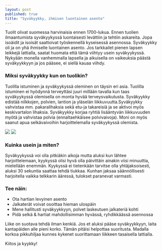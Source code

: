 ```yaml
---
layout: post
published: true
title: "Syväkyykky, ihmisen luontainen asento"
---
```



Tuolit olivat suomessa harvinaisia ennen 1700-lukua. Ennen tuolien ilmaantumista syväkyykyssä luontaisesti levättiin ja tehtiin askareita. Jopa isoäidit ja isoisät saattoivat työskennellä kyseisessä asennossa.  Syväkyykky oli ja on yhä ihmiselle luontainen asento. Jos tarkkailet pienen lapsen leikkejä lattialla, saatat huomata että tämä viihtyy usein syväkyykyssä. Nykyään monella vanhemmalla lapsella ja aikuisella on vaikeuksia päästä syväkyykkyyn ja jos pääsee, ei siellä kauaa viihdy. 


### Miksi syväkyykky kun on tuolikin?

Tuolilla istuminen ja syväkyykyssä oleminen on täysin eri asia. Tuolilla istuminen ei hyödynnä terveyttäsi juuri millään tavalla kun taas syväkyykyssä olemisella on monta hyvää terveysvaikutusta. Syväkyykky edistää nilkkojen, polvien, lantion ja yläselän liikkuvuutta.Syväkyykky vahvistaa mm. pakaralihaksia sekä etu-ja takareisiä ja se aktivoi myös keskivartalon lihaksia. Syväkyykky korjaa ryhtiä lisääntyvän liikkuvuuden myötä ja vahvistaa polvia (ennaltaehkäisee polvivaivoja). Moni on myös saanut apua selkävaivoihin harjoittelemalla syväkyykyssä olemista. 

![]({{site.baseurl}}/media/syv%C3%A4kyykky.jpg)
![]({{site.baseurl}}/media/syv%C3%A4kyykky2.jpg)

### Kuinka usein ja miten?

Syväkyykyssä voi olla pitkiäkin aikoja mutta aluksi kun lähtee harjoittelemaan, kyykyssä olisi hyvä olla päivittäin ainakin viisi minuuttia, mielellään enemmän. Kyykyssä ei tietenkään tarvitse olla yhtäjaksoisesti, aluksi 30 sekuntia saattaa tehdä tiukkaa. Kunhan jaksaa säännöllisesti harjoitella vaikka telkkarin ääressä, tulokset paranevat varmasti. 

### Tee näin:

*   Ota hartian levyinen asento
*   Jalkaterät voivat osoittaa hieman ulospäin
*   Mene hallitusti syväkyykkyyn, polvet laskeutuen jalkateriä kohti 
*   Pidä selkä & hartiat mahdollisimman hyvässä, ryhdikkäässä asennossa

Liike on suotava tehdä ilman kenkiä.
Jos et aluksi pääse syväkyykkyyn, laita kantapäiden alle pieni korko. Tämän pitäisi helpottaa suoritusta. Madalla korkoa pikkuhiljaa kunnes kykenet suorittamaan liikkeen tasaisella lattialla. 

Kiitos ja kyykky!

